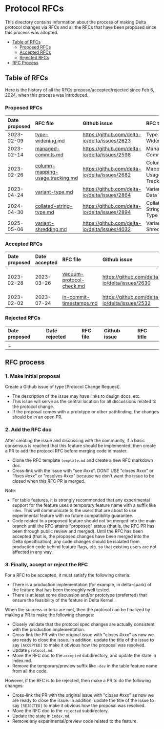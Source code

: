 # Protocol RFCs

This directory contains information about the process of making Delta protocol changes via RFCs and all the RFCs that have been proposed since
 this process was adopted.
 
 - [Table of RFCs](#table-of-rfcs)
    - [Proposed RFCs](#proposed-rfcs)
    - [Accepted RFCs](#accepted-rfcs)
    - [Rejected RFCs](#rejected-rfcs)
 - [RFC Process](#rfc-process)


## Table of RFCs

Here is the history of all the RFCs propose/accepted/rejected since Feb 6, 2024, when this process was introduced.

### Proposed RFCs

| Date proposed | RFC file                                                                                                                         | Github issue                                  | RFC title                              |
|:--------------|:---------------------------------------------------------------------------------------------------------------------------------|:----------------------------------------------|:---------------------------------------|
| 2023-02-09    | [type-widening.md](https://github.com/delta-io/delta/blob/master/protocol_rfcs/type-widening.md)                                 | https://github.com/delta-io/delta/issues/2623 | Type Widening                          |
| 2023-02-14    | [managed-commits.md](https://github.com/delta-io/delta/blob/master/protocol_rfcs/managed-commits.md)                             | https://github.com/delta-io/delta/issues/2598 | Managed Commits                        |
| 2023-02-26    | [column-mapping-usage.tracking.md](https://github.com/delta-io/delta/blob/master/protocol_rfcs/column-mapping-usage-tracking.md) | https://github.com/delta-io/delta/issues/2682 | Column Mapping Usage Tracking          |
| 2023-04-24    | [variant-type.md](https://github.com/delta-io/delta/blob/master/protocol_rfcs/variant-type.md)                                   | https://github.com/delta-io/delta/issues/2864 | Variant Data Type                      |
| 2024-04-30    | [collated-string-type.md](https://github.com/delta-io/delta/blob/master/protocol_rfcs/collated-string-type.md)                   | https://github.com/delta-io/delta/issues/2894 | Collated String Type                   |
| 2025-05-06    | [variant-shredding.md](https://github.com/delta-io/delta/blob/master/protocol_rfcs/variant-shredding.md)                         | https://github.com/delta-io/delta/issues/4032 | Variant Shredding                      |

### Accepted RFCs

| Date proposed | Date accepted | RFC file | Github issue | RFC title |
|:-|:-|:-|:-|:-|
| 2023-02-28    | 2023-03-26    |[vacuum-protocol-check.md](https://github.com/delta-io/delta/blob/master/protocol_rfcs/vacuum-protocol-check.md)| https://github.com/delta-io/delta/issues/2630 | Enforce Vacuum Protocol Check  |
| 2023-02-02    | 2023-07-24    |[in-commit-timestamps.md](https://github.com/delta-io/delta/blob/master/protocol_rfcs/in-commit-timestamps.md)  | https://github.com/delta-io/delta/issues/2532 | In-Commit Timestamps           |

### Rejected RFCs

| Date proposed | Date rejected | RFC file | Github issue | RFC title |
|:-|:-|:-|:-|:-|
|...|||||


## RFC process

###  **1. Make initial proposal** 
Create a Github issue of type [Protocol Change Request].
- The description of the issue may have links to design docs, etc.
- This issue will serve as the central location for all discussions related to the protocol change.
- If the proposal comes with a prototype or other pathfinding, the changes should be in an open PR. 

### **2. Add the RFC doc** 
After creating the issue and discussing with the community, if a basic consensus is reached that this feature should be implemented, then create a PR to add the protocol RFC before merging code in master.
- Clone the RFC template `template.md` and create a new RFC markdown doc.
- Cross-link with the issue with "see #xxx". DONT USE "closes #xxx" or "fixes #xxx" or "resolves #xxx" because we don't want the issue to be closed when this RFC PR is merged.

Note:
- For table features, it is strongly recommended that any experimental support for the feature uses a temporary feature name with a suffix like `-dev`. This will communicate to the users that are about to use experimental feature with no future compatibility guarantee.
- Code related to a proposed feature should not be merged into the main branch until the RFC attains "proposed" status (that is, the RFC PR has been through public review and merged). Until the RFC has been accepted (that is, the proposed changes have been merged into the Delta specification), any code changes should be isolated from production code behind feature flags, etc. so that existing users are not affected in any way.

###  **3. Finally, accept or reject the RFC** 
For a RFC to be accepted, it must satisfy the following criteria:
- There is a production implementation (for example, in delta-spark) of the feature that has been thoroughly well tested.
- There is at least some discussion and/or prototype (preferred) that ensure the feasibility of the feature in Delta Kernel. 

When the success criteria are met, then the protocol can be finalized by making a PR to make the following changes:
-  Closely validate that the protocol spec changes are actually consistent with the production implementation.
-  Cross-link the PR with the original issue with "closes #xxx" as now we are ready to close the issue. In addition, update the title of the issue to say `[ACCEPTED]` to make it obvious how the proposal was resolved.
-  Update `protocol.md`.
-  Move the RFC doc to the `accepted` subdirectory, and update the state in index.md.
-  Remove the temporary/preview suffix like `-dev` in the table feature name from all the code. 

However, if the RFC is to be rejected, then make a PR to do the following changes:
- Cross-link the PR with the original issue with "closes #xxx" as now we are ready to close the issue. In addition, update the title of the issue to say `[REJECTED]` to make it obvious how the proposal was resolved.
 - Move the RFC doc to the `rejected` subdirectory.
 - Update the state in `index.md`.
 - Remove any experimental/preview code related to the feature.
